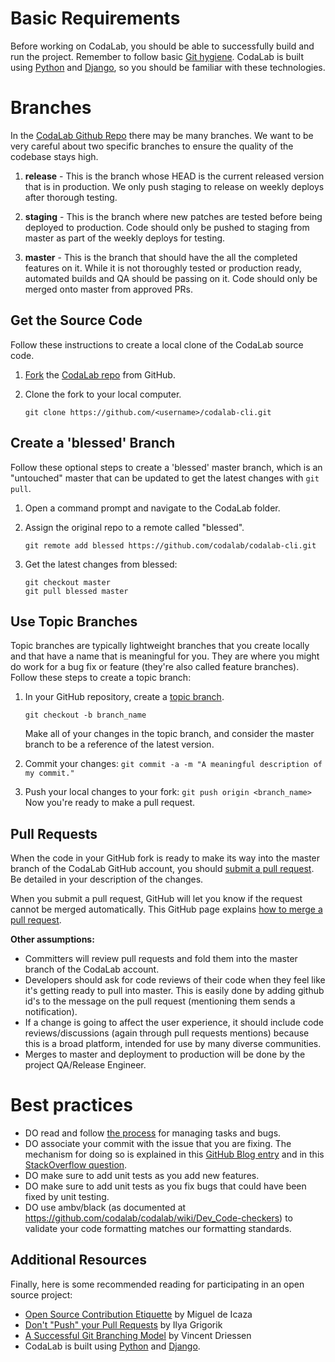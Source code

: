 # Basic Requirements

Before working on CodaLab, you should be able to successfully build and run the project.  Remember to follow basic [Git hygiene](http://blog.ericbmerritt.com/2011/09/21/commit-hygiene-and-git.html). CodaLab is built using [Python](http://www.python.org/) and [Django](https://www.djangoproject.com/), so you should be familiar with these technologies.

# Branches
In the [CodaLab Github Repo](http://github.com/codalab/codalab) there may be many branches. We want to be very careful about two specific branches to ensure the quality of the codebase stays high.
1. **release** - This is the branch whose HEAD is the current released version that is in production. We only push staging to release on weekly deploys after thorough testing.

2. **staging** - This is the branch where new patches are tested before being deployed to production. Code should only be pushed to staging from master as part of the weekly deploys for testing.

3. **master** - This is the branch that should have the all the completed features on it. While it is not thoroughly tested or production ready, automated builds and QA should be passing on it. Code should only be merged onto master from approved PRs.


## Get the Source Code
Follow these instructions to create a local clone of the CodaLab source code.

1. [Fork](https://help.github.com/articles/fork-a-repo) the [CodaLab repo](https://github.com/codalab/codalab-cli) from GitHub.

1. Clone the fork to your local computer.
    ```
    git clone https://github.com/<username>/codalab-cli.git
    ```

## Create a 'blessed' Branch
Follow these optional steps to create a 'blessed' master branch, which is an "untouched" master that can be updated to get the latest changes with `git pull`.

1. Open a command prompt and navigate to the CodaLab folder.
1. Assign the original repo to a remote called "blessed".
    ```
    git remote add blessed https://github.com/codalab/codalab-cli.git
    ```

1. Get the latest changes from blessed:
    ```
    git checkout master
    git pull blessed master
    ```

## Use Topic Branches
Topic branches are typically lightweight branches that you create locally and that have a name that is meaningful for you. They are where you might do work for a bug fix or feature (they're also called feature branches). Follow these steps to create a topic branch:

1. In your GitHub repository, create a [topic branch](http://learn.github.com/p/branching.html). 

    `git checkout -b branch_name`
    
    Make all of your changes in the topic branch, and consider the master branch to be  a reference of the latest version.

1. Commit your changes:
```git commit -a -m "A meaningful description of my commit."```

1. Push your local changes to your fork:
```git push origin <branch_name>```
    Now you're ready to make a pull request.

## Pull Requests

When the code in your GitHub fork is ready to make its way into the master branch of the CodaLab GitHub account, you should [submit a pull request](https://help.github.com/articles/using-pull-requests#initiating-the-pull-request). Be detailed in your description of the changes.

When you submit a pull request, GitHub will let you know if the request cannot be merged automatically. This GitHub page explains [how to merge a pull request](https://help.github.com/articles/merging-a-pull-request).

**Other assumptions:**

* Committers will review pull requests and fold them into the master branch of the CodaLab account.
* Developers should ask for code reviews of their code when they feel like it's getting ready to pull into master. This is easily done by adding github id's to the message on the pull request (mentioning them sends a notification).
* If a change is going to affect the user experience, it should include code reviews/discussions (again through pull requests mentions) because this is a broad platform, intended for use by many diverse communities.
* Merges to master and deployment to production will be done by the project QA/Release Engineer.

# Best practices

* DO read and follow [the process](https://github.com/codalab/codalab/wiki/Dev_Issue-tracking) for managing tasks and bugs.
* DO associate your commit with the issue that you are fixing. The mechanism for doing so is explained in this [GitHub Blog entry](https://github.com/blog/831-issues-2-0-the-next-generation) and in this [StackOverflow question](http://stackoverflow.com/questions/1687262/link-to-github-issue-number-with-commit-message).
* DO make sure to add unit tests as you add new features.
* DO make sure to add unit tests as you fix bugs that could have been fixed by unit testing.
* DO use ambv/black (as documented at https://github.com/codalab/codalab/wiki/Dev_Code-checkers) to validate your code formatting matches our formatting standards.

## Additional Resources

Finally, here is some recommended reading for participating in an open source project:
- [Open Source Contribution Etiquette](http://tirania.org/blog/archive/2010/Dec-31.html) by Miguel de Icaza
- [Don't "Push" your Pull Requests](http://www.igvita.com/2011/12/19/dont-push-your-pull-requests/) by Ilya Grigorik
- [A Successful Git Branching Model](http://nvie.com/posts/a-successful-git-branching-model/) by Vincent Driessen
- CodaLab is built using [Python](http://www.python.org/) and [Django](https://www.djangoproject.com/).